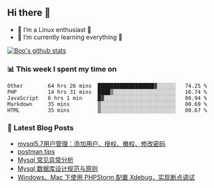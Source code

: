 ## Hi there 👋
* 🔭 I’m a Linux enthusiast 🐧️
* 🏃️ I’m currently learning everything 🏃️

[![Boo's github stats](https://github-readme-stats.vercel.app/api?username=0xAiKang)](https://github.com/anuraghazra/github-readme-stats)

<!-- [![Most Used Langs](https://github-readme-stats.vercel.app/api/top-langs/?username=0xAiKang)](https://github.com/anuraghazra/github-readme-stats) -->

### 📊 This week I spent my time on
<!--START_SECTION:waka-->
```text
Other        64 hrs 26 mins  ██████████████████▓░░░░░░   74.25 % 
PHP          14 hrs 31 mins  ████▒░░░░░░░░░░░░░░░░░░░░   16.74 % 
JavaScript   6 hrs 1 min     █▓░░░░░░░░░░░░░░░░░░░░░░░   06.94 % 
Markdown     35 mins         ▒░░░░░░░░░░░░░░░░░░░░░░░░   00.69 % 
HTML         35 mins         ▒░░░░░░░░░░░░░░░░░░░░░░░░   00.67 % 
```
<!--END_SECTION:waka-->

### 📕 Latest Blog Posts
<!-- BLOG-POST-LIST:START -->
- [mysql5.7用户管理：添加用户、授权、撤权、修改密码](https://www.0x2beace.com/mysql5-7-user-management-add-users-authorize-revoke-rights-modify-passwords/)
- [postman tips](https://www.0x2beace.com/postman-tips/)
- [Mysql 常见异常分析](https://www.0x2beace.com/mysql-common-exception-analysis/)
- [Mysql 数据库设计规范与原则](https://www.0x2beace.com/mysql-database-design-rules-and-principles/)
- [Windows、Mac 下使用 PHPStorm 配置 Xdebug，实现断点调试](https://www.0x2beace.com/use-phpstorm-to-configure-xdebug-under-windows-and-mac/)
<!-- BLOG-POST-LIST:END -->

